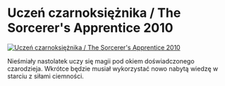 Uczeń czarnoksiężnika / The Sorcerer's Apprentice 2010 
=============
[![Uczeń czarnoksiężnika / The Sorcerer's Apprentice 2010 ](http://vidos.pl/images/player.gif)](http://vidos.pl/uczen-czarnoksieznika-the-sorcerer-s-apprentice-2010)

 Nieśmiały nastolatek uczy się magii pod okiem doświadczonego czarodzieja. Wkrótce będzie musiał wykorzystać nowo nabytą wiedzę w starciu z siłami ciemności.
